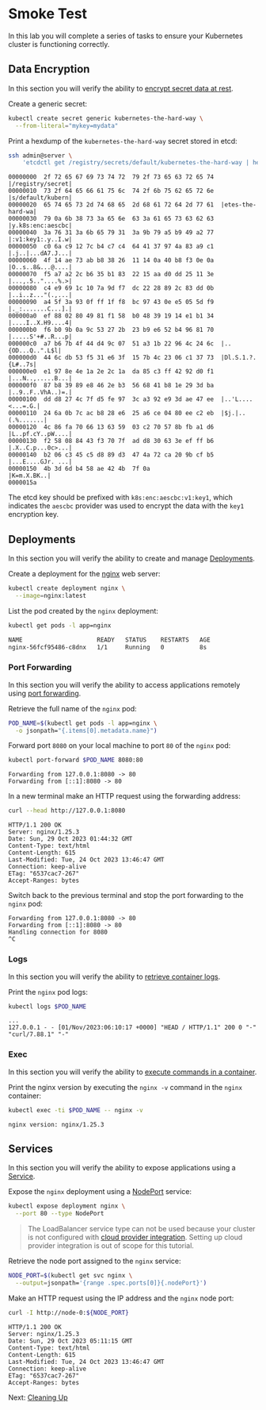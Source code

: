 # Smoke Test

In this lab you will complete a series of tasks to ensure your Kubernetes cluster is functioning correctly.

## Data Encryption

In this section you will verify the ability to [encrypt secret data at rest](https://kubernetes.io/docs/tasks/administer-cluster/encrypt-data/#verifying-that-data-is-encrypted).

Create a generic secret:

```bash
kubectl create secret generic kubernetes-the-hard-way \
  --from-literal="mykey=mydata"
```

Print a hexdump of the `kubernetes-the-hard-way` secret stored in etcd:

```bash
ssh admin@server \
    'etcdctl get /registry/secrets/default/kubernetes-the-hard-way | hexdump -C'
```

```text
00000000  2f 72 65 67 69 73 74 72  79 2f 73 65 63 72 65 74  |/registry/secret|
00000010  73 2f 64 65 66 61 75 6c  74 2f 6b 75 62 65 72 6e  |s/default/kubern|
00000020  65 74 65 73 2d 74 68 65  2d 68 61 72 64 2d 77 61  |etes-the-hard-wa|
00000030  79 0a 6b 38 73 3a 65 6e  63 3a 61 65 73 63 62 63  |y.k8s:enc:aescbc|
00000040  3a 76 31 3a 6b 65 79 31  3a 9b 79 a5 b9 49 a2 77  |:v1:key1:.y..I.w|
00000050  c0 6a c9 12 7c b4 c7 c4  64 41 37 97 4a 83 a9 c1  |.j..|...dA7.J...|
00000060  4f 14 ae 73 ab b8 38 26  11 14 0a 40 b8 f3 0e 0a  |O..s..8&...@....|
00000070  f5 a7 a2 2c b6 35 b1 83  22 15 aa d0 dd 25 11 3e  |...,.5.."....%.>|
00000080  c4 e9 69 1c 10 7a 9d f7  dc 22 28 89 2c 83 dd 0b  |..i..z..."(.,...|
00000090  a4 5f 3a 93 0f ff 1f f8  bc 97 43 0e e5 05 5d f9  |._:.......C...].|
000000a0  ef 88 02 80 49 81 f1 58  b0 48 39 19 14 e1 b1 34  |....I..X.H9....4|
000000b0  f6 b0 9b 0a 9c 53 27 2b  23 b9 e6 52 b4 96 81 70  |.....S'+#..R...p|
000000c0  a7 b6 7b 4f 44 d4 9c 07  51 a3 1b 22 96 4c 24 6c  |..{OD...Q..".L$l|
000000d0  44 6c db 53 f5 31 e6 3f  15 7b 4c 23 06 c1 37 73  |Dl.S.1.?.{L#..7s|
000000e0  e1 97 8e 4e 1a 2e 2c 1a  da 85 c3 ff 42 92 d0 f1  |...N..,.....B...|
000000f0  87 b8 39 89 e8 46 2e b3  56 68 41 b8 1e 29 3d ba  |..9..F..VhA..)=.|
00000100  dd d8 27 4c 7f d5 fe 97  3c a3 92 e9 3d ae 47 ee  |..'L....<...=.G.|
00000110  24 6a 0b 7c ac b8 28 e6  25 a6 ce 04 80 ee c2 eb  |$j.|..(.%.......|
00000120  4c 86 fa 70 66 13 63 59  03 c2 70 57 8b fb a1 d6  |L..pf.cY..pW....|
00000130  f2 58 08 84 43 f3 70 7f  ad d8 30 63 3e ef ff b6  |.X..C.p...0c>...|
00000140  b2 06 c3 45 c5 d8 89 d3  47 4a 72 ca 20 9b cf b5  |...E....GJr. ...|
00000150  4b 3d 6d b4 58 ae 42 4b  7f 0a                    |K=m.X.BK..|
0000015a
```

The etcd key should be prefixed with `k8s:enc:aescbc:v1:key1`, which indicates the `aescbc` provider was used to encrypt the data with the `key1` encryption key.

## Deployments

In this section you will verify the ability to create and manage [Deployments](https://kubernetes.io/docs/concepts/workloads/controllers/deployment/).

Create a deployment for the [nginx](https://nginx.org/en/) web server:

```bash
kubectl create deployment nginx \
  --image=nginx:latest
```

List the pod created by the `nginx` deployment:

```bash
kubectl get pods -l app=nginx
```

```bash
NAME                     READY   STATUS    RESTARTS   AGE
nginx-56fcf95486-c8dnx   1/1     Running   0          8s
```

### Port Forwarding

In this section you will verify the ability to access applications remotely using [port forwarding](https://kubernetes.io/docs/tasks/access-application-cluster/port-forward-access-application-cluster/).

Retrieve the full name of the `nginx` pod:

```bash
POD_NAME=$(kubectl get pods -l app=nginx \
  -o jsonpath="{.items[0].metadata.name}")
```

Forward port `8080` on your local machine to port `80` of the `nginx` pod:

```bash
kubectl port-forward $POD_NAME 8080:80
```

```text
Forwarding from 127.0.0.1:8080 -> 80
Forwarding from [::1]:8080 -> 80
```

In a new terminal make an HTTP request using the forwarding address:

```bash
curl --head http://127.0.0.1:8080
```

```text
HTTP/1.1 200 OK
Server: nginx/1.25.3
Date: Sun, 29 Oct 2023 01:44:32 GMT
Content-Type: text/html
Content-Length: 615
Last-Modified: Tue, 24 Oct 2023 13:46:47 GMT
Connection: keep-alive
ETag: "6537cac7-267"
Accept-Ranges: bytes

```

Switch back to the previous terminal and stop the port forwarding to the `nginx` pod:

```text
Forwarding from 127.0.0.1:8080 -> 80
Forwarding from [::1]:8080 -> 80
Handling connection for 8080
^C
```

### Logs

In this section you will verify the ability to [retrieve container logs](https://kubernetes.io/docs/concepts/cluster-administration/logging/).

Print the `nginx` pod logs:

```bash
kubectl logs $POD_NAME
```

```text
...
127.0.0.1 - - [01/Nov/2023:06:10:17 +0000] "HEAD / HTTP/1.1" 200 0 "-" "curl/7.88.1" "-"
```

### Exec

In this section you will verify the ability to [execute commands in a container](https://kubernetes.io/docs/tasks/debug-application-cluster/get-shell-running-container/#running-individual-commands-in-a-container).

Print the nginx version by executing the `nginx -v` command in the `nginx` container:

```bash
kubectl exec -ti $POD_NAME -- nginx -v
```

```text
nginx version: nginx/1.25.3
```

## Services

In this section you will verify the ability to expose applications using a [Service](https://kubernetes.io/docs/concepts/services-networking/service/).

Expose the `nginx` deployment using a [NodePort](https://kubernetes.io/docs/concepts/services-networking/service/#type-nodeport) service:

```bash
kubectl expose deployment nginx \
  --port 80 --type NodePort
```

> The LoadBalancer service type can not be used because your cluster is not configured with [cloud provider integration](https://kubernetes.io/docs/getting-started-guides/scratch/#cloud-provider). Setting up cloud provider integration is out of scope for this tutorial.

Retrieve the node port assigned to the `nginx` service:

```bash
NODE_PORT=$(kubectl get svc nginx \
  --output=jsonpath='{range .spec.ports[0]}{.nodePort}')
```

Make an HTTP request using the IP address and the `nginx` node port:

```bash
curl -I http://node-0:${NODE_PORT}
```

```text
HTTP/1.1 200 OK
Server: nginx/1.25.3
Date: Sun, 29 Oct 2023 05:11:15 GMT
Content-Type: text/html
Content-Length: 615
Last-Modified: Tue, 24 Oct 2023 13:46:47 GMT
Connection: keep-alive
ETag: "6537cac7-267"
Accept-Ranges: bytes
```

Next: [Cleaning Up](13-cleanup.md)
